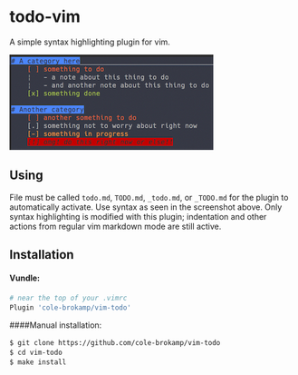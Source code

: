 # todo-vim

A simple syntax highlighting plugin for vim.

![todo-vim-screenshot](vim-todo.jpg)

## Using

File must be called `todo.md`, `TODO.md`, `_todo.md`, or `_TODO.md` for the plugin to automatically activate. Use syntax as seen in the screenshot above.  Only syntax highlighting is modified with this plugin; indentation and other actions from regular vim markdown mode are still active.

## Installation

#### Vundle:

```bash
# near the top of your .vimrc
Plugin 'cole-brokamp/vim-todo'
```

####Manual installation:

```bash
$ git clone https://github.com/cole-brokamp/vim-todo
$ cd vim-todo
$ make install
```